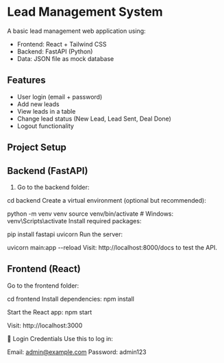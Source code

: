 # Lead Management System

A basic lead management web application using:

- Frontend: React + Tailwind CSS
- Backend: FastAPI (Python)
- Data: JSON file as mock database

## Features

- User login (email + password)
- Add new leads
- View leads in a table
- Change lead status (New Lead, Lead Sent, Deal Done)
- Logout functionality

## Project Setup
## Backend (FastAPI)

1. Go to the backend folder:

cd backend
Create a virtual environment (optional but recommended):

python -m venv venv
source venv/bin/activate  # Windows: venv\Scripts\activate
Install required packages:

pip install fastapi uvicorn
Run the server:

uvicorn main:app --reload
Visit: http://localhost:8000/docs to test the API.

## Frontend (React)
Go to the frontend folder:

cd frontend
Install dependencies: npm install

Start the React app: npm start

Visit: http://localhost:3000

🧪 Login Credentials
Use this to log in:


Email: admin@example.com
Password: admin123
